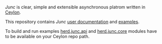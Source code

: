 _Junc_ is clear, simple and extensible asynchronous platrom written in [Ceylon](http://ceylon-lang.org/).  

This repository contains _Junc_ [user documentation](../../wiki) and [examples](/examples).  

To build and run examples [herd.junc.api](https://github.com/JuncDev/junc.api) and [herd.junc.core](https://github.com/JuncDev/junc.core) modules have to be available on your Ceylon repo path.  

